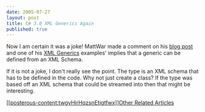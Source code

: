 ```yaml
---
date: 2005-07-27
layout: post
title: C# 3.0 XML Generics Again
published: true
---
```

Now I am certain it was a joke! MattWar made a comment on his <a href="http://blogs.msdn.com/mattwar/archive/2005/07/24/442611.aspx">blog post </a>and one of his <a href="http://blogs.msdn.com/mattwar/archive/2005/07/24/442611.aspx#443661" rel="tag">XML Generics</a> examples' implies that a generic can be defined from an XML Schema.<p />If it is not a joke, I don't really see the point. The type is an XML schema that has to be defined in the code. Why not just create a class? If the type was based off an XML schema that could be streamed into then that might be interesting.<p /><a href="http://feeds.technorati.com/feed/posts/tag/XML%20Generics">[[posterous-content:twgyHirHqzsnEtjgtfwx]]Other Related Articles</a><div class="blogger-post-footer"><img class="posterous_download_image" src="https://blogger.googleusercontent.com/tracker/8109338-112248787842471745?l=www.kinlan.co.uk%2Findex.html" height="1" alt="" width="1" /></div>

